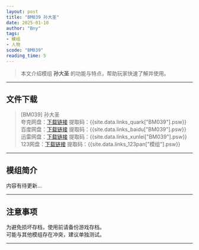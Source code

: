 ```yaml
---
layout: post
title: "BM039 孙大圣"
date: 2025-01-10
author: "Bny"
tags: 
- 模组
- 人物
scode: "BM039"
reading_time: 5
---
```


> 本文介绍模组 **孙大圣** 的功能与特点，帮助玩家快速了解并使用。

---

## 文件下载

> [BM039] 孙大圣  
夸克网盘：[下载链接]({{site.data.links_quark["BM039"].url}}) 提取码：{{site.data.links_quark["BM039"].psw}}  
百度网盘：[下载链接]({{site.data.links_baidu["BM039"].url}}) 提取码：{{site.data.links_baidu["BM039"].psw}}  
迅雷网盘：[下载链接]({{site.data.links_xunlei["BM039"].url}}) 提取码：{{site.data.links_xunlei["BM039"].psw}}  
123网盘：[下载链接]({{site.data.links_123pan["模组"].url}}) 提取码：{{site.data.links_123pan["模组"].psw}}  

---

## 模组简介

>  
内容有待更新...  

---

## 注意事项

>  
为避免损坏存档，使用前请备份游戏存档。  
可能与其他模组存在冲突，建议单独测试。  

---

